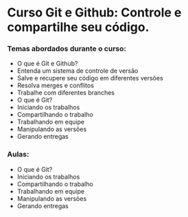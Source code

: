 # Curso Git e Github: Controle e compartilhe seu código.

### Temas abordados durante o curso:
- O que é Git e Github?
- Entenda um sistema de controle de versão
- Salve e recupere seu código em diferentes versões
- Resolva merges e conflitos
- Trabalhe com diferentes branches
- O que é Git? 
- Iniciando os trabalhos
- Compartilhando o trabalho
- Trabalhando em equipe
- Manipulando as versões
- Gerando entregas

### Aulas:
- O que é Git?
- Iniciando os trabalhos
- Compartilhando o trabalho
- Trabalhando em equipe
- Manipulando as versões
- Gerando entregas
